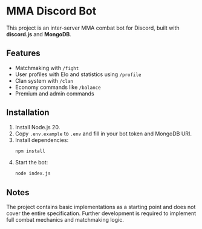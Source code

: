 # MMA Discord Bot

This project is an inter-server MMA combat bot for Discord, built with **discord.js** and **MongoDB**.

## Features

- Matchmaking with `/fight`
- User profiles with Elo and statistics using `/profile`
- Clan system with `/clan`
- Economy commands like `/balance`
- Premium and admin commands

## Installation

1. Install Node.js 20.
2. Copy `.env.example` to `.env` and fill in your bot token and MongoDB URI.
3. Install dependencies:
   ```bash
   npm install
   ```
4. Start the bot:
   ```bash
   node index.js
   ```

## Notes

The project contains basic implementations as a starting point and does not cover the entire specification. Further development is required to implement full combat mechanics and matchmaking logic.
